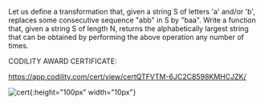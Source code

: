 Let us define a transformation that, given a string S of letters 'a' and/or 'b', 
replaces some consecutive sequence "abb" in S by "baa".
Write a function that, given a string S of length N, returns the alphabetically
largest string that can be obtained by performing the above operation any number of times.

CODILITY AWARD CERTIFICATE:

https://app.codility.com/cert/view/certQTFVTM-6JC2C8598KMHCJZK/

![cert](https://user-images.githubusercontent.com/47245335/135755670-cc57cb67-bb1d-4441-9203-86eff837564b.PNG){:height="100px" width="10px"}
